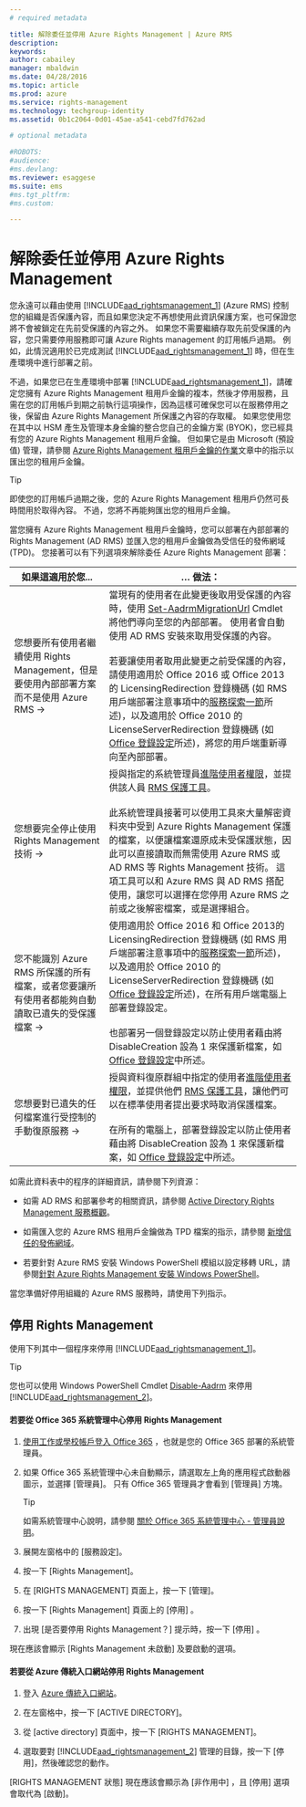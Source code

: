 ```yaml
---
# required metadata

title: 解除委任並停用 Azure Rights Management | Azure RMS
description:
keywords:
author: cabailey
manager: mbaldwin
ms.date: 04/28/2016
ms.topic: article
ms.prod: azure
ms.service: rights-management
ms.technology: techgroup-identity
ms.assetid: 0b1c2064-0d01-45ae-a541-cebd7fd762ad

# optional metadata

#ROBOTS:
#audience:
#ms.devlang:
ms.reviewer: esaggese
ms.suite: ems
#ms.tgt_pltfrm:
#ms.custom:

---
```


# 解除委任並停用 Azure Rights Management
您永遠可以藉由使用 [!INCLUDE[aad_rightsmanagement_1](../includes/aad_rightsmanagement_1_md.md)] (Azure RMS) 控制您的組織是否保護內容，而且如果您決定不再想使用此資訊保護方案，也可保證您將不會被鎖定在先前受保護的內容之外。 如果您不需要繼續存取先前受保護的內容，您只需要停用服務即可讓 Azure Rights management 的訂用帳戶過期。 例如，此情況適用於已完成測試 [!INCLUDE[aad_rightsmanagement_1](../includes/aad_rightsmanagement_1_md.md)] 時，但在生產環境中進行部署之前。

不過，如果您已在生產環境中部署 [!INCLUDE[aad_rightsmanagement_1](../includes/aad_rightsmanagement_1_md.md)]，請確定您擁有 Azure Rights Management 租用戶金鑰的複本，然後才停用服務，且需在您的訂用帳戶到期之前執行這項操作，因為這樣可確保您可以在服務停用之後，保留由 Azure Rights Management 所保護之內容的存取權。 如果您使用您在其中以 HSM 產生及管理本身金鑰的整合您自己的金鑰方案 (BYOK)，您已經具有您的 Azure Rights Management 租用戶金鑰。 但如果它是由 Microsoft (預設值) 管理，請參閱 [Azure Rights Management 租用戶金鑰的作業](operations-tenant-key.md)文章中的指示以匯出您的租用戶金鑰。

> [!TIP]
> 即使您的訂用帳戶過期之後，您的 Azure Rights Management 租用戶仍然可長時間用於取得內容。 不過，您將不再能夠匯出您的租用戶金鑰。

當您擁有 Azure Rights Management 租用戶金鑰時，您可以部署在內部部署的 Rights Management (AD RMS) 並匯入您的租用戶金鑰做為受信任的發佈網域 (TPD)。 您接著可以有下列選項來解除委任 Azure Rights Management 部署：

|如果這適用於您...|… 做法：|
|----------------------------|--------------|
|您想要所有使用者繼續使用 Rights Management，但是要使用內部部署方案而不是使用 Azure RMS    →|當現有的使用者在此變更後取用受保護的內容時，使用 [Set-AadrmMigrationUrl](https://msdn.microsoft.com/library/azure/dn629429.aspx) Cmdlet 將他們導向至您的內部部署。 使用者會自動使用 AD RMS 安裝來取用受保護的內容。<br /><br />若要讓使用者取用此變更之前受保護的內容，請使用適用於 Office 2016 或 Office 2013的 LicensingRedirection 登錄機碼 (如 RMS 用戶端部署注意事項中的[服務探索一節](../rms-client/client-deployment-notes.md)所述)，以及適用於 Office 2010 的 LicenseServerRedirection 登錄機碼 (如 [Office 登錄設定](https://technet.microsoft.com/library/dd772637%28v=ws.10%29.aspx)所述)，將您的用戶端重新導向至內部部署。|
|您想要完全停止使用 Rights Management 技術    →|授與指定的系統管理員[進階使用者權限](../deploy-use/configure-super-users.md)，並提供該人員 [RMS 保護工具](http://www.microsoft.com/en-us/download/details.aspx?id=47256)。<br /><br />此系統管理員接著可以使用工具來大量解密資料夾中受到 Azure Rights Management 保護的檔案，以便讓檔案還原成未受保護狀態，因此可以直接讀取而無需使用 Azure RMS 或 AD RMS 等 Rights Management 技術。 這項工具可以和 Azure RMS 與 AD RMS 搭配使用，讓您可以選擇在您停用 Azure RMS 之前或之後解密檔案，或是選擇組合。|
|您不能識別 Azure RMS 所保護的所有檔案，或者您要讓所有使用者都能夠自動讀取已遺失的受保護檔案    →|使用適用於 Office 2016 和 Office 2013的 LicensingRedirection 登錄機碼 (如 RMS 用戶端部署注意事項中的[服務探索一節](../rms-client/client-deployment-notes.md)所述)，以及適用於 Office 2010 的 LicenseServerRedirection 登錄機碼 (如 [Office 登錄設定](https://technet.microsoft.com/library/dd772637%28v=ws.10%29.aspx)所述)，在所有用戶端電腦上部署登錄設定。<br /><br />也部署另一個登錄設定以防止使用者藉由將 DisableCreation 設為 1 來保護新檔案，如 [Office 登錄設定](https://technet.microsoft.com/library/dd772637%28v=ws.10%29.aspx)中所述。|
|您想要對已遺失的任何檔案進行受控制的手動復原服務    →|授與資料復原群組中指定的使用者[進階使用者權限](../deploy-use/configure-super-users.md)，並提供他們 [RMS 保護工具](http://www.microsoft.com/en-us/download/details.aspx?id=47256)，讓他們可以在標準使用者提出要求時取消保護檔案。<br /><br />在所有的電腦上，部署登錄設定以防止使用者藉由將 DisableCreation 設為 1 來保護新檔案，如 [Office 登錄設定](https://technet.microsoft.com/library/dd772637%28v=ws.10%29.aspx)中所述。|
如需此資料表中的程序的詳細資訊，請參閱下列資源：

-   如需 AD RMS 和部署參考的相關資訊，請參閱 [Active Directory Rights Management 服務概觀](https://technet.microsoft.com/library/hh831364.aspx)。

-   如需匯入您的 Azure RMS 租用戶金鑰做為 TPD 檔案的指示，請參閱 [新增信任的發佈網域](https://technet.microsoft.com/library/cc771460.aspx)。

-   若要針對 Azure RMS 安裝 Windows PowerShell 模組以設定移轉 URL，請參閱[針對 Azure Rights Management 安裝 Windows PowerShell](install-powershell.md)。

當您準備好停用組織的 Azure RMS 服務時，請使用下列指示。

## 停用 Rights Management
使用下列其中一個程序來停用 [!INCLUDE[aad_rightsmanagement_1](../includes/aad_rightsmanagement_1_md.md)]。

> [!TIP]
> 您也可以使用 Windows PowerShell Cmdlet [Disable-Aadrm](http://msdn.microsoft.com/library/windowsazure/dn629422.aspx) 來停用 [!INCLUDE[aad_rightsmanagement_2](../includes/aad_rightsmanagement_2_md.md)]。

#### 若要從 Office 365 系統管理中心停用 Rights Management

1.  [使用工作或學校帳戶登入 Office 365](https://portal.office.com/) ，也就是您的 Office 365 部署的系統管理員。

2.  如果 Office 365 系統管理中心未自動顯示，請選取左上角的應用程式啟動器圖示，並選擇 [管理員]。 只有 Office 365 管理員才會看到 [管理員] 方塊。

    > [!TIP]
    > 如需系統管理中心說明，請參閱 [關於 Office 365 系統管理中心 - 管理員說明](https://support.office.com/article/About-the-Office-365-admin-center-Admin-Help-58537702-d421-4d02-8141-e128e3703547)。

3.  展開左窗格中的 [服務設定]。

4.  按一下 [Rights Management]。

5.  在 [RIGHTS MANAGEMENT] 頁面上，按一下 [管理]。

6.  按一下 [Rights Management]  頁面上的 [停用] 。

7.  出現 [是否要停用 Rights Management？] 提示時，按一下 [停用] 。

現在應該會顯示 [Rights Management 未啟動]  及要啟動的選項。

#### 若要從 Azure 傳統入口網站停用 Rights Management

1.  登入 [Azure 傳統入口網站](http://go.microsoft.com/fwlink/p/?LinkID=275081)。

2.  在左窗格中，按一下 [ACTIVE DIRECTORY]。

3.  從 [active directory] 頁面中，按一下 [RIGHTS MANAGEMENT]。

4.  選取要對 [!INCLUDE[aad_rightsmanagement_2](../includes/aad_rightsmanagement_2_md.md)] 管理的目錄，按一下 [停用]，然後確認您的動作。

[RIGHTS MANAGEMENT 狀態] 現在應該會顯示為 [非作用中] ，且 [停用] 選項會取代為 [啟動]。





<!--HONumber=Apr16_HO3-->


